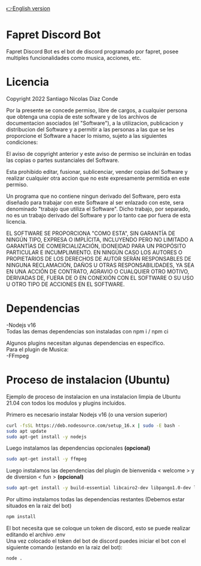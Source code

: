 [👉English version](https://git.fapret.com/fapret/discord-bot-js/-/blob/main/README_en.md)

# Fapret Discord Bot
 Fapret Discord Bot es el bot de discord programado por fapret, posee multiples funcionalidades como musica, acciones, etc.
# Licencia
 Copyright 2022 Santiago Nicolas Diaz Conde

 Por la presente se concede permiso, libre de cargos, a cualquier persona que obtenga una copia de este software y de los archivos de documentacion asociados (el "Software"), a la utilizacion, publicacion y distribucion del Software y a permitir a las personas a las que se les proporcione el Software a hacer lo mismo, sujeto a las siguientes condiciones:

 El aviso de copyright anterior y este aviso de permiso se incluirán en todas las copias o partes sustanciales del Software.

 Esta prohibido editar, fusionar, sublicenciar, vender copias del Software y realizar cualquier otra accion que no este expresamente permitida en este permiso.

 Un programa que no contiene ningun derivado del Software, pero esta diseñado para trabajar con este Software al ser enlazado con este, sera denominado "trabajo que utiliza el Software". Dicho trabajo, por separado, no es un trabajo derivado del Software y por lo tanto cae por fuera de esta licencia.

 EL SOFTWARE SE PROPORCIONA "COMO ESTA", SIN GARANTÍA DE NINGÚN TIPO, EXPRESA O IMPLÍCITA, INCLUYENDO PERO NO LIMITADO A GARANTÍAS DE COMERCIALIZACIÓN, IDONEIDAD PARA UN PROPÓSITO PARTICULAR E INCUMPLIMIENTO. EN NINGÚN CASO LOS AUTORES O PROPIETARIOS DE LOS DERECHOS DE AUTOR SERÁN RESPONSABLES DE NINGUNA RECLAMACIÓN, DAÑOS U OTRAS RESPONSABILIDADES, YA SEA EN UNA ACCIÓN DE CONTRATO, AGRAVIO O CUALQUIER OTRO MOTIVO, DERIVADAS DE, FUERA DE O EN CONEXIÓN CON EL SOFTWARE O SU USO U OTRO TIPO DE ACCIONES EN EL SOFTWARE.
# Dependencias
 -Nodejs v16  
 Todas las demas dependencias son instaladas con npm i / npm ci  

 Algunos plugins necesitan algunas dependencias en especifico.    
 Para el plugin de Musica:  
 -FFmpeg

# Proceso de instalacion (Ubuntu)
 Ejemplo de proceso de instalacion en una instalacion limpia de Ubuntu 21.04 con todos los modulos y plugins incluidos.  

 Primero es necesario instalar Nodejs v16 (o una version superior)
 ```sh
curl -fsSL https://deb.nodesource.com/setup_16.x | sudo -E bash -
sudo apt update
sudo apt-get install -y nodejs
 ```

 Luego instalamos las dependencias opcionales **(opcional)**
 ```sh
sudo apt-get install -y ffmpeg
 ```

 Luego instalamos las dependencias del plugin de bienvenida < welcome > y de diversion < fun > **(opcional)**
 ```sh
sudo apt-get install -y build-essential libcairo2-dev libpango1.0-dev libjpeg-dev libgif-dev librsvg2-dev
 ```

 Por ultimo instalamos todas las dependencias restantes (Debemos estar situados en la raiz del bot)
 ```sh
npm install
 ```

 El bot necesita que se coloque un token de discord, esto se puede realizar editando el archivo .env  
 Una vez colocado el token del bot de discord puedes iniciar el bot con el siguiente comando (estando en la raiz del bot):
  ```sh
node .
 ```